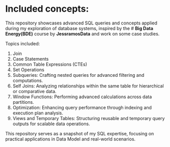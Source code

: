 # Included concepts:
This repository showcases advanced SQL queries and concepts applied during my exploration of database systems, inspired by the # **Big Data Energy(BDE)** course by **JessramosData** and work on some case studies. 

Topics included:
1. Join
2. Case Statements
3. Common Table Expressions (CTEs)
4. Set Operations
5. Subqueries: Crafting nested queries for advanced filtering and computations.
6. Self Joins: Analyzing relationships within the same table for hierarchical or comparative data.
7. Window Functions: Performing advanced calculations across data partitions.
8.  Optimization: Enhancing query performance through indexing and execution plan analysis.
9. Views and Temporary Tables: Structuring reusable and temporary query outputs for scalable data operations.

This repository serves as a snapshot of my SQL expertise, focusing on practical applications in Data Model and real-world scenarios.
